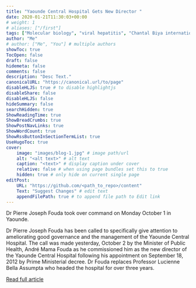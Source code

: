 ```yaml
---
title: "Yaounde Central Hospital Gets New Director "
date: 2020-01-21T11:30:03+00:00
# weight: 1
# aliases: ["/first"]
tags: ["Molecular biology", "viral hepatitis", "Chantal Biya international reference center"]
author: "Me"
# author: ["Me", "You"] # multiple authors
showToc: true
TocOpen: false
draft: false
hidemeta: false
comments: false
description: "Desc Text."
canonicalURL: "https://canonical.url/to/page"
disableHLJS: true # to disable highlightjs
disableShare: false
disableHLJS: false
hideSummary: false
searchHidden: true
ShowReadingTime: true
ShowBreadCrumbs: true
ShowPostNavLinks: true
ShowWordCount: true
ShowRssButtonInSectionTermList: true
UseHugoToc: true
cover:
    image: "images/blog-1.jpg" # image path/url
    alt: "<alt text>" # alt text
    caption: "<text>" # display caption under cover
    relative: false # when using page bundles set this to true
    hidden: true # only hide on current single page
editPost:
    URL: "https://github.com/<path_to_repo>/content"
    Text: "Suggest Changes" # edit text
    appendFilePath: true # to append file path to Edit link
---
```

Dr Pierre Joseph Fouda took over command on Monday October 1 in Yaounde.

Dr Pierre Joseph Fouda has been called to specifically give attention to ameliorating good governance and the management of the Yaounde Central Hospital. The call was made yesterday, October 2 by the Minister of Public Health, André Mama Fouda as he commissioned him as the new director of the Yaounde Central Hospital following his appointment on September 18, 2012 by Prime Ministerial decree. Dr Fouda replaces Professor Lucienne Bella Assumpta who headed the hospital for over three years.

[Read full article](http://ct2015.cameroon-tribune.cm/index.php?option=com_content&view=article&id=70589:yaounde-central-hospital-gets-new-director&catid=4:societe&Itemid=3)